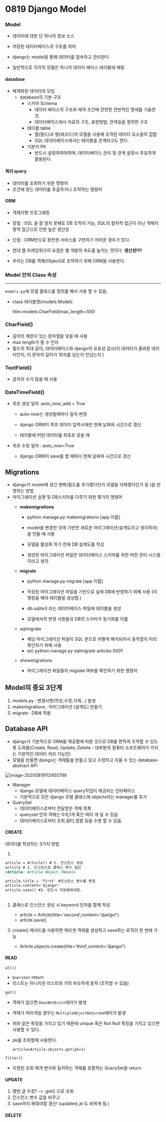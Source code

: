 # 0819 Django Model

### Model

- 데이터에 대한 단 하나의 정보 소스

- 저장된 데이터베이스의 구조를 의미

- django는 model을 통해 데이터를 접속하고 관리한다

- 일반적으로 각각의 모델은 하나의 데이터 베이스 테이블에 매핑

  

#### datadase 

- 체계화된 데이터의 모임
  - database의 기본 구조
    - 스키마 Schema
      - 데이터 베이스의 구조와 제약 조건에 관련한 전반적인 명세를 기술한 것.
      - 데이터베이스에서 자료의 구조, 표현방법, 관계등을 정의한 구조 
    - 테이블 table 
      - 열(필드)과 행(레코드)의 모델을 사용해 조작된 데이터 요소들의 집합 
      - SQL 데이터베이스에서는 테이블을 관계라고도 한다.
    - 기본키 PK
      - 반드시 설정하여야하며, 데이터베이스 관리 및 관계 설정시 주요하게 활용된다.

#### 쿼리 query

- 데이터를 조회하기 위한 명령어
- 조건에 맞는 데이터를 추출하거나 조작하는 명령어

#### ORM

- 객체지향 프로그래밍 
- 장점 : SQL 을 잘 알지 못해도 DB 조작이 가능, SQL의 절차적 접근이 아닌 객체지향적 접근으로 인한 높은 생산성
- 단점 : ORM만으로 완전한 서비스를 구현하기 어려운 경우가 있다. 
- 현대 웹 프레임워크의 요점은 웹 개발의 속도를 높이는 것이다. **생산성!!!!**



- 우리는 DB를 객체(Object)로 조작하기 위해 ORM을 사용한다.



### Model 안의 Class 속성

-------------------

`models.py`에 모델 클래스를 정의를 해서 사용 할 수 있음.

- class 테이블명(models.Model):

  title=models.CharField(max_length=100)

### CharField()

- 길이의 제한이 있는 문자열을 넣을 때 사용
- max length가 필 수 인자
- 필드의 최대 길이, 데이터베이스와 django의 유효성 검사(이 데이터가 올바른 데이터인지, 이 문자의 길이가 10자를 넘는지 안넘는지 )

### TextField()

- 글자의 수가 많을 때 사용 

### DateTimeField()

- 최초 생성 일자 :auto_now_add = True

  - auto-now는 생성될때마다 일자 변경

  - django ORM이 최초 데이터 입력시에만 현재 날짜와 시간으로 갱신
  - 테이블에 어떤 데이터를 최초로 넣을 때

- 최초 수정 일자 : auto_now=True

  - django ORM이 save를 할 때마다 현재 날짜와 시간으로 갱신



## Migrations

- django가 model에 생긴 변화(필드를 추가했다던가 모델을 삭제했다던가 등 )을 반영하는 방법
- 마이그레이션 실행 및 DB스키마를 다루기 위한 몇가지 명령어
  - **makemigrations**
    - python manage.py makemigrations [app 이름]
    
    - model을 변경한 것에 기반한 새로운 마이그레이션(설계도라고 생각하자)을 만들 때 사용 
    - 모델을 활성화 하기 전에 DB 설계도를 작성
    - 생성된 마이그레이션 파일은 데이터베이스 스키마를 위한 버전 관리 시스템이라고 생각.
    
  - **migrate**
    - python manage.py migrate [app 이름]
    
    - 작성된 마이그레이션 파일을 기반으로 실제 DB에 반영하기 위해 사용 (이 명령을 해야 테이블을 생성함.)
    - db.sqlite3 라는 데이터베이스 파일에 테이블을 생성 
    - 모델에서의 변경 사항들과 DB의 스키마가 동기화를 이룸
    
  - sqlmigrate
    - 해당 마이그레이션 파일이  SQL 문으로 어떻게 해석되어서 동작할지 미리 확인하기 위해 사용
    - ex) python manage.py sqlmigrate articles 0001
    
  - showmigrations
    
    - 마이그레이션 파일들의 migrate 여부를 확인하기 위한 명령어



## Model의 중요 3단계

1. models.py : 변경사항(작성,수정,삭제...) 발생
2. makemigrations : 마이그레이션 (설계도) 만들기 
3. migrate : DB에 적용 



## Database API

- django가 기본적으로 ORM을 제공함에 따른 것으로 DB를 편하게 조작할 수 있도록 도와줌(Create, Read, Update, Delete - 대부분의 컴퓨터 소프트웨어가 가지는 기본적인 데이터 처리 기능인)
- 모델을 만들면 django는 객체들을 만들고 읽고 수정하고 지울 수 있는 database-abstract API

![image-20200819112455789](C:\Users\User\AppData\Roaming\Typora\typora-user-images\image-20200819112455789.png)

- Manager
  - django 모델에 데이터베이스 query작업이 제공되는 인터페이스
  - 기본적으로 모든 django 모델 클래스에 objects라는 manager를 추가
- QuerySet
  - 데이터베이스로부터 전달받은 객체 목록
  - queryset 안의 객체는 0개,1개 혹은 여러 개 일 수 있음
  - 데이터베이스로부터 조회,필터,정렬 등을 수행 할 수 있음.



#### CREATE

데이터를 작성하는 3가지 방법

1.

```html
article = Article() # 1. 인스턴스 생성
article # 2. 인스턴스로 클래스 변수 접근
<Article: Article object (None)>

article.title = 'first' #인스턴스 변수를 변경
article.content='django!'
article.save() #3. 반드시 저장해줘야함.
    
```

2. 클래스로 인스턴스 생성 시 keyword 인자를 함께 작성
   - article = Article(title='second',content='django!')
   - article.save()

3. create() 메서드를 사용하면 쿼리셋 객체를 생성하고 save하는 로직이 한 번에 가능
   - Article.objects.create(title='third',content='django!')



#### READ

`all()`

- `QuerySet` return
- 리스트는 아니지만 리스트와 거의 비슷하게 동작 (조작할 수 있음)

`get()`

- 객체가 없으면 `DoesNotExist`에러가 발생

- 객체가 여러개일 경우는 `MultipleObjectReturned`에러가 발생

- 위와 같은 특징을 가지고 있기 때문에 unique 혹은 Not Null 특징을 가지고 있으면 사용할 수 있다.

- pk를 조회할때 사용한다.

  ```
  article=Article.objects.get(pk=1)
  ```

`filter()`

- 지정된 조회 매개 변수와 일치하는 객체를 포함하는 QuerySet을 return 



#### UPDATE

1. 몇번 글 수정? -> .get() 으로 조회
2. 인스턴스 변수 값을 바꾸고
3.  save까지 해줘야함 갱신! (updated_at 도 바뀌게 됨.)



#### DELETE



